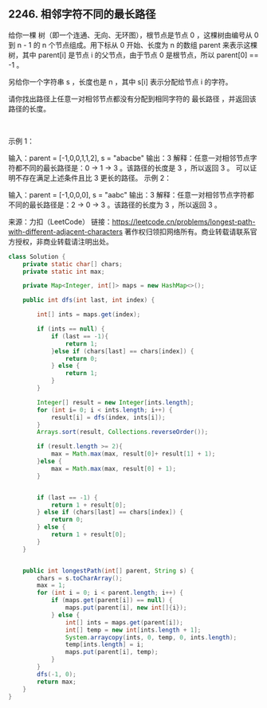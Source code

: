 ## 2246. 相邻字符不同的最长路径

给你一棵 树（即一个连通、无向、无环图），根节点是节点 0 ，这棵树由编号从 0 到 n - 1 的 n 个节点组成。用下标从 0 开始、长度为 n 的数组 parent 来表示这棵树，其中 parent[i] 是节点 i 的父节点，由于节点 0 是根节点，所以 parent[0] == -1 。

另给你一个字符串 s ，长度也是 n ，其中 s[i] 表示分配给节点 i 的字符。

请你找出路径上任意一对相邻节点都没有分配到相同字符的 最长路径 ，并返回该路径的长度。

 

示例 1：



输入：parent = [-1,0,0,1,1,2], s = "abacbe"
输出：3
解释：任意一对相邻节点字符都不同的最长路径是：0 -> 1 -> 3 。该路径的长度是 3 ，所以返回 3 。
可以证明不存在满足上述条件且比 3 更长的路径。 
示例 2：



输入：parent = [-1,0,0,0], s = "aabc"
输出：3
解释：任意一对相邻节点字符都不同的最长路径是：2 -> 0 -> 3 。该路径的长度为 3 ，所以返回 3 。
 

来源：力扣（LeetCode）
链接：https://leetcode.cn/problems/longest-path-with-different-adjacent-characters
著作权归领扣网络所有。商业转载请联系官方授权，非商业转载请注明出处。

```java
class Solution {
    private static char[] chars;
    private static int max;

    private Map<Integer, int[]> maps = new HashMap<>();

    public int dfs(int last, int index) {

        int[] ints = maps.get(index);

        if (ints == null) {
            if (last == -1){
                return 1;
            }else if (chars[last] == chars[index]) {
                return 0;
            } else {
                return 1;
            }
        }

        Integer[] result = new Integer[ints.length];
        for (int i= 0; i < ints.length; i++) {
            result[i] = dfs(index, ints[i]);
        }
        Arrays.sort(result, Collections.reverseOrder());

        if (result.length >= 2){
            max = Math.max(max, result[0]+ result[1] + 1);
        }else {
            max = Math.max(max, result[0] + 1);
        }


        if (last == -1) {
            return 1 + result[0];
        } else if (chars[last] == chars[index]) {
            return 0;
        } else {
            return 1 + result[0];
        }
    }


    public int longestPath(int[] parent, String s) {
        chars = s.toCharArray();
        max = 1;
        for (int i = 0; i < parent.length; i++) {
            if (maps.get(parent[i]) == null) {
                maps.put(parent[i], new int[]{i});
            } else {
                int[] ints = maps.get(parent[i]);
                int[] temp = new int[ints.length + 1];
                System.arraycopy(ints, 0, temp, 0, ints.length);
                temp[ints.length] = i;
                maps.put(parent[i], temp);
            }
        }
        dfs(-1, 0);
        return max;
    }
}
```
